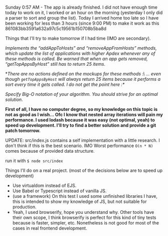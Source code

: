 Sunday 0:57 AM - The app is already finished. I did not have enough time today to work on it, I worked or an hour on the morning (yesterday I only did a parser to sort and group the list). Today I arrived home too late so I have been working for less than 3 hours (since 9:00 PM) to make it work as this 861083bb3591a632a97c5c19561b150708b5ba8d

Things that I'll try to make tomorrow if I had time (IMO are secondary).

_Implements the “addAppToHosts” and “removeAppFromHosts” methods, which
update the list of applications with higher Apdex whenever any of these methods
is called. Be warned that when an app gets removed, “getTopAppsByHost” still
has to return 25 items._

**There are no actions defined on the mockups for these methods :\ ... even though `getTopAppsByHost` will always return 25 items because it performs a sort every time it gets called. I do not get the point here :\**

_Specify Big-O notation of your algorithm. You should strive for an optimal solution._

**First of all, I have no computer degree, so my knowledge on this topic is not as good as I wish... Ofc I know that nested array iterations will pain my performance. I used lodash because it was easy (not optimal, yeah) to speed up development. I'll try to find a better solution and provide a git patch tomorrow.**

UPDATE: src/index.js contains a self implementation with a little research. I don't think if this is the best scenario. IMO Worst performance  `O(n * N)` comes because of provided data structure.

run it with `$ node src/index`

Things I'll do on a real project. (most of the decisions below are to speed up development)

- Use virtualdom instead of EJS.
- Use Babel or Typescript instead of vanilla JS.
- (use a framework) On this test I used some unfinished libraries I have, this is intended to show my knowledge of JS, but not suitable for production.
- Yeah, I used browserify, hope you understand why. Other tools have their own scope, I think browserify is perfect for this kind of tiny tests because is faster, simpler, etc. Nonetheless is not good for most of the cases in real frontend development.
